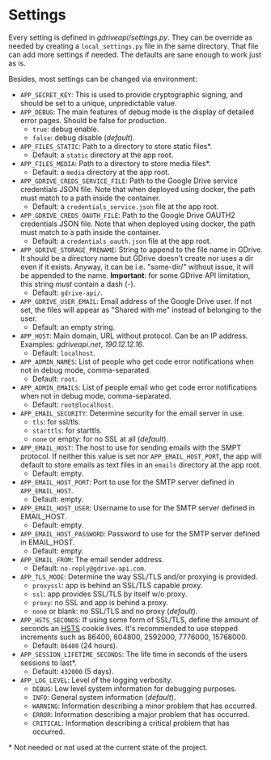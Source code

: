 # Settings

Every setting is defined in *gdriveapi/settings.py*. They can be override as needed by creating a `local_settings.py` file in the same directory. That file can add more settings if needed. The defaults are sane enough to work just as is.

Besides, most settings can be changed via environment:

* `APP_SECRET_KEY`: This is used to provide cryptographic signing, and should be set to a unique, unpredictable value.
* `APP_DEBUG`: The main features of debug mode is the display of detailed error pages. Should be false for production.
  * `true`: debug enable.
  * `false`: debug disable (*default*).
* `APP_FILES_STATIC`: Path to a directory to store static files\*.
  * Default: a `static` directory at the app root.
* `APP_FILES_MEDIA`: Path to a directory to store media files\*.
  * Default: a `media` directory at the app root.
* `APP_GDRIVE_CREDS_SERVICE_FILE`: Path to the Google Drive service credentials JSON file. Note that when deployed using docker, the path must match to a path inside the container.
  * Default: a `credentials_service.json` file at the app root.
* `APP_GDRIVE_CREDS_OAUTH_FILE`: Path to the Google Drive OAUTH2 credentials JSON file. Note that when deployed using docker, the path must match to a path inside the container.
  * Default: a `credentials_oauth.json` file at the app root.
* `APP_GDRIVE_STORAGE_PRENAME`: String to append to the file name in GDrive. It should be a directory name but GDrive doesn't create nor uses a dir even if it exists. Anyway, it can be i.e. "some-dir/" without issue, it will be appended to the name. **Important**: for some GDrive API limitation, this string *must* contain a dash (-).
  * Default: `gdrive-api/`.
* `APP_GDRIVE_USER_EMAIL`: Email address of the Google Drive user. If not set, the files will appear as "Shared with me" instead of belonging to the user.
  * Default: an empty string.
* `APP_HOST`: Main domain, URL without protocol. Can be an IP address. Examples: *gdriveapi.net*, *190.12.12.16*.
  * Default: `localhost`.
* `APP_ADMIN_NAMES`: List of people who get code error notifications when not in debug mode, comma-separated.
  * Default: `root`.
* `APP_ADMIN_EMAILS`: List of people email who get code error notifications when not in debug mode, comma-separated.
  * Default: `root@localhost`.
* `APP_EMAIL_SECURITY`: Determine security for the email server in use.
  * `tls`: for ssl/tls.
  * `starttls`: for starttls.
  * `none` or empty: for no SSL at all (*default*).
* `APP_EMAIL_HOST`: The host to use for sending emails with the SMPT protocol. If neither this value is set nor `APP_EMAIL_HOST_PORT`, the app will default to store emails as text files in an `emails` directory at the app root.
  * Default: empty.
* `APP_EMAIL_HOST_PORT`: Port to use for the SMTP server defined in `APP_EMAIL_HOST`.
  * Default: empty.
* `APP_EMAIL_HOST_USER`: Username to use for the SMTP server defined in EMAIL_HOST.
  * Default: empty.
* `APP_EMAIL_HOST_PASSWORD`: Password to use for the SMTP server defined in EMAIL_HOST.
  * Default: empty.
* `APP_EMAIL_FROM`: The email sender address.
  * Default: `no-reply@gdrive-api.com`.
* `APP_TLS_MODE`: Determine the way SSL/TLS and/or proxying is provided.
  * `proxyssl`: app is behind an SSL/TLS capable proxy.
  * `ssl`: app provides SSL/TLS by itself w/o proxy.
  * `proxy`: no SSL and app is behind a proxy.
  * `none` or blank: no SSL/TLS and no proxy (*default*).
* `APP_HSTS_SECONDS`: If using some form of SSL/TLS, define the amount of seconds an [HSTS](https://en.wikipedia.org/wiki/HTTP_Strict_Transport_Security) cookie lives. It's recommended to use stepped increments such as 86400, 604800, 2592000, 7776000, 15768000.
  * Default: `86400` (24 hours).
* `APP_SESSION_LIFETIME_SECONDS`: The life time in seconds of the users sessions to last\*.
  * Default: `432000` (5 days).
* `APP_LOG_LEVEL`: Level of the logging verbosity.
  * `DEBUG`: Low level system information for debugging purposes.
  * `INFO`: General system information (*default*).
  * `WARNING`: Information describing a minor problem that has occurred.
  * `ERROR`: Information describing a major problem that has occurred.
  * `CRITICAL`: Information describing a critical problem that has occurred.

\* Not needed or not used at the current state of the project.
